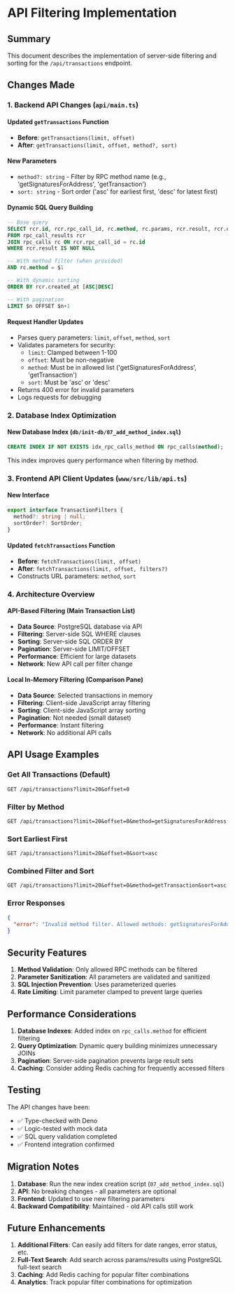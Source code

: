 # API Filtering Implementation

## Summary

This document describes the implementation of server-side filtering and sorting for the `/api/transactions` endpoint.

## Changes Made

### 1. Backend API Changes (`api/main.ts`)

#### Updated `getTransactions` Function
- **Before**: `getTransactions(limit, offset)`
- **After**: `getTransactions(limit, offset, method?, sort)`

#### New Parameters
- `method?: string` - Filter by RPC method name (e.g., 'getSignaturesForAddress', 'getTransaction')
- `sort: string` - Sort order ('asc' for earliest first, 'desc' for latest first)

#### Dynamic SQL Query Building
```sql
-- Base query
SELECT rcr.id, rcr.rpc_call_id, rc.method, rc.params, rcr.result, rcr.error, rcr.created_at, rcr.completed_at
FROM rpc_call_results rcr
JOIN rpc_calls rc ON rcr.rpc_call_id = rc.id
WHERE rcr.result IS NOT NULL

-- With method filter (when provided)
AND rc.method = $1

-- With dynamic sorting
ORDER BY rcr.created_at [ASC|DESC]

-- With pagination
LIMIT $n OFFSET $n+1
```

#### Request Handler Updates
- Parses query parameters: `limit`, `offset`, `method`, `sort`
- Validates parameters for security:
  - `limit`: Clamped between 1-100
  - `offset`: Must be non-negative
  - `method`: Must be in allowed list ('getSignaturesForAddress', 'getTransaction')
  - `sort`: Must be 'asc' or 'desc'
- Returns 400 error for invalid parameters
- Logs requests for debugging

### 2. Database Index Optimization

#### New Database Index (`db/init-db/07_add_method_index.sql`)
```sql
CREATE INDEX IF NOT EXISTS idx_rpc_calls_method ON rpc_calls(method);
```

This index improves query performance when filtering by method.

### 3. Frontend API Client Updates (`www/src/lib/api.ts`)

#### New Interface
```typescript
export interface TransactionFilters {
  method?: string | null;
  sortOrder?: SortOrder;
}
```

#### Updated `fetchTransactions` Function
- **Before**: `fetchTransactions(limit, offset)`
- **After**: `fetchTransactions(limit, offset, filters?)`
- Constructs URL parameters: `method`, `sort`

### 4. Architecture Overview

#### API-Based Filtering (Main Transaction List)
- **Data Source**: PostgreSQL database via API
- **Filtering**: Server-side SQL WHERE clauses
- **Sorting**: Server-side SQL ORDER BY
- **Pagination**: Server-side LIMIT/OFFSET
- **Performance**: Efficient for large datasets
- **Network**: New API call per filter change

#### Local In-Memory Filtering (Comparison Pane)  
- **Data Source**: Selected transactions in memory
- **Filtering**: Client-side JavaScript array filtering
- **Sorting**: Client-side JavaScript array sorting
- **Pagination**: Not needed (small dataset)
- **Performance**: Instant filtering
- **Network**: No additional API calls

## API Usage Examples

### Get All Transactions (Default)
```
GET /api/transactions?limit=20&offset=0
```

### Filter by Method
```
GET /api/transactions?limit=20&offset=0&method=getSignaturesForAddress
```

### Sort Earliest First
```
GET /api/transactions?limit=20&offset=0&sort=asc
```

### Combined Filter and Sort
```
GET /api/transactions?limit=20&offset=0&method=getTransaction&sort=asc
```

### Error Responses
```json
{
  "error": "Invalid method filter. Allowed methods: getSignaturesForAddress, getTransaction"
}
```

## Security Features

1. **Method Validation**: Only allowed RPC methods can be filtered
2. **Parameter Sanitization**: All parameters are validated and sanitized
3. **SQL Injection Prevention**: Uses parameterized queries
4. **Rate Limiting**: Limit parameter clamped to prevent large queries

## Performance Considerations

1. **Database Indexes**: Added index on `rpc_calls.method` for efficient filtering
2. **Query Optimization**: Dynamic query building minimizes unnecessary JOINs
3. **Pagination**: Server-side pagination prevents large result sets
4. **Caching**: Consider adding Redis caching for frequently accessed filters

## Testing

The API changes have been:
- ✅ Type-checked with Deno
- ✅ Logic-tested with mock data
- ✅ SQL query validation completed
- ✅ Frontend integration confirmed

## Migration Notes

1. **Database**: Run the new index creation script (`07_add_method_index.sql`)
2. **API**: No breaking changes - all parameters are optional
3. **Frontend**: Updated to use new filtering parameters
4. **Backward Compatibility**: Maintained - old API calls still work

## Future Enhancements

1. **Additional Filters**: Can easily add filters for date ranges, error status, etc.
2. **Full-Text Search**: Add search across params/results using PostgreSQL full-text search
3. **Caching**: Add Redis caching for popular filter combinations
4. **Analytics**: Track popular filter combinations for optimization